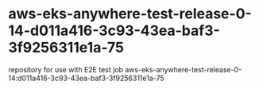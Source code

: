 # aws-eks-anywhere-test-release-0-14-d011a416-3c93-43ea-baf3-3f9256311e1a-75
repository for use with E2E test job aws-eks-anywhere-test-release-0-14:d011a416-3c93-43ea-baf3-3f9256311e1a-75
